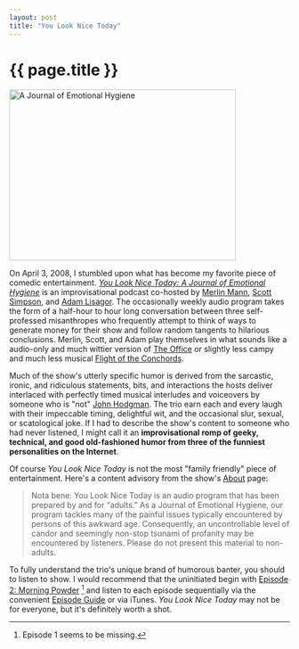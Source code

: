 ```yaml
---
layout: post
title: "You Look Nice Today"
---
```


# {{ page.title }}

<img src="http://matthewbischoff.com/wp-content/uploads/2008/12/youlooknicetoday.jpg" alt="A Journal of Emotional Hygiene" title="You Look Nice Today" width="407" height="307" class="size-full wp-image-57" />

On April 3, 2008, I stumbled upon what has become my favorite piece of comedic entertainment. [_You Look Nice Today: A Journal of Emotional Hygiene_](http://youlooknicetoday.com "You Look Nice Today") is an improvisational podcast co-hosted by [Merlin Mann](http://merlinmann.com "Merlin Mann"), [Scott Simpson](http://twitter.com/scottsimpson "Scott Simpson"), and [Adam Lisagor](http://twitter.com/lonelysandwich/ "Adam Lisagor"). The occasionally weekly audio program takes the form of a half-hour to hour long conversation between three self-professed misanthropes who frequently attempt to think of ways to generate money for their show and follow random tangents to hilarious conclusions. Merlin, Scott, and Adam play themselves in what sounds like a audio-only and much wittier version of <a href="http://en.wikipedia.org/wiki/The_Office_(U.S._TV_series)">The Office</a> or slightly less campy and much less musical [Flight of the Conchords](http://en.wikipedia.org/wiki/Flight_of_the_Conchords "Flight of the Conchords").

Much of the show's utterly specific humor is derived from the sarcastic, ironic, and ridiculous statements, bits, and interactions the hosts deliver interlaced with perfectly timed musical interludes and voiceovers by someone who is "not" [John Hodgman](http://en.wikipedia.org/wiki/John_Hodgman "John Hodgman"). The trio earn each and every laugh with their impeccable timing, delightful wit, and the occasional slur, sexual, or scatological joke. If I had to describe the show's content to someone who had never listened, I might call it an **improvisational romp of geeky, technical, and good old-fashioned humor from three of the funniest personalities on the Internet**.

Of course _You Look Nice Today_ is not the most "family friendly" piece of entertainment. Here's a content advisory from the show's [About](http://youlooknicetoday.com/about "About You Look Nice Today") page:

> Nota bene: You Look Nice Today is an audio program that has been prepared by and for “adults.” As a Journal of Emotional Hygiene, our program tackles many of the painful issues typically encountered by persons of this awkward age. Consequently, an uncontrollable level of candor and seemingly non-stop tsunami of profanity may be encountered by listeners. Please do not present this material to non-adults.

To fully understand the trio's unique brand of humorous banter, you should to listen to show. I would recommend that the uninitiated begin with [Episode 2: Morning Powder](http://youlooknicetoday.com/episode/ep-2-morning-powder "Episode 2: Morning Powder") [^1] and listen to each episode sequentially via the convenient [Episode Guide](http://youlooknicetoday.com/episode-guide "Episode Guide") or via iTunes. _You Look Nice Today_ may not be for everyone, but it's definitely worth a shot.

[^1]: Episode 1 seems to be missing.